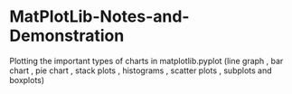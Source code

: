 # MatPlotLib-Notes-and-Demonstration
Plotting the important types of charts in matplotlib.pyplot (line graph , bar chart , pie chart , stack plots , histograms , scatter plots , subplots and boxplots)
